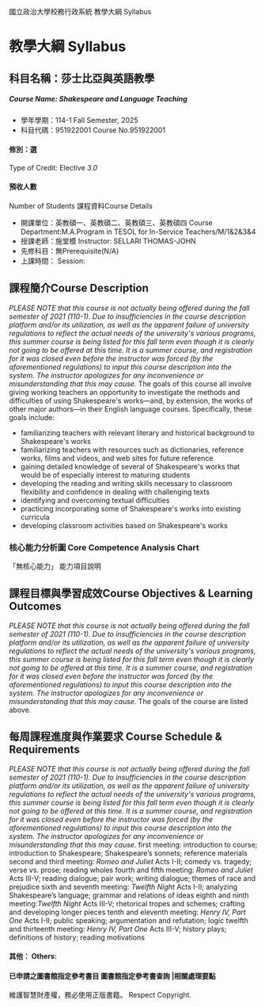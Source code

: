 國立政治大學校務行政系統 教學大綱 Syllabus
# 教學大綱 Syllabus
##  科目名稱：莎士比亞與英語教學 
#####  Course Name: Shakespeare and Language Teaching
  * 學年學期：114-1 Fall Semester, 2025 
  * 科目代碼：951922001 Course No.951922001
#### 修別：選
Type of Credit: Elective 
_3.0_
#### 預收人數
Number of Students
課程資料Course Details
  * 開課單位：英教碩一、英教碩二、英教碩三、英教碩四 Course Department:M.A.Program in TESOL for In-Service Teachers/M/1&2&3&4 
  * 授課老師：施堂模 Instructor: SELLARI THOMAS-JOHN 
  * 先修科目：無Prerequisite(N/A)
  * 上課時間： Session: 
##  課程簡介Course Description
*PLEASE NOTE that this course is not actually being offered during the fall semester of 2021 (110-1). Due to insufficiencies in the course description platform and/or its utilization, as well as the apparent failure of university regulations to reflect the actual needs of the university's various programs, this summer course is being listed for this fall term even though it is clearly not going to be offered at this time. It is a summer course, and registration for it was closed even before the instructor was forced (by the aforementioned regulations) to input this course description into the system. The instructor apologizes for any inconvenience or misunderstanding that this may cause.*
The goals of this course all involve giving working teachers an opportunity to investigate the methods and difficulties of using Shakespeare's works—and, by extension, the works of other major authors—in their English language courses. Specifically, these goals include:
  * familiarizing teachers with relevant literary and historical background to Shakespeare's works
  * familiarizing teachers with resources such as dictionaries, reference works, films and videos, and web sites for future reference
  * gaining detailed knowledge of several of Shakespeare's works that would be of especially interest to maturing students
  * developing the reading and writing skills necessary to classroom flexibility and confidence in dealing with challenging texts
  * identifying and overcoming textual difficulties
  * practicing incorporating some of Shakespeare's works into existing curricula
  * developing classroom activities based on Shakespeare's works
###  核心能力分析圖 Core Competence Analysis Chart
「無核心能力」 
能力項目說明
##  課程目標與學習成效Course Objectives & Learning Outcomes 
*PLEASE NOTE that this course is not actually being offered during the fall semester of 2021 (110-1). Due to insufficiencies in the course description platform and/or its utilization, as well as the apparent failure of university regulations to reflect the actual needs of the university's various programs, this summer course is being listed for this fall term even though it is clearly not going to be offered at this time. It is a summer course, and registration for it was closed even before the instructor was forced (by the aforementioned regulations) to input this course description into the system. The instructor apologizes for any inconvenience or misunderstanding that this may cause.*
The goals of the course are listed above.
##  每周課程進度與作業要求 Course Schedule & Requirements
*PLEASE NOTE that this course is not actually being offered during the fall semester of 2021 (110-1). Due to insufficiencies in the course description platform and/or its utilization, as well as the apparent failure of university regulations to reflect the actual needs of the university's various programs, this summer course is being listed for this fall term even though it is clearly not going to be offered at this time. It is a summer course, and registration for it was closed even before the instructor was forced (by the aforementioned regulations) to input this course description into the system. The instructor apologizes for any inconvenience or misunderstanding that this may cause.*
first meeting: introduction to course; introduction to Shakespeare; Shakespeare’s sonnets; reference materials
second and third meeting: _Romeo and Juliet_ Acts I-II; comedy vs. tragedy; verse vs. prose; reading wholes
fourth and fifth meeting: _Romeo and Juliet_ Acts III-V; reading dialogue; pair work; writing dialogue; themes of race and prejudice
sixth and seventh meeting: _Twelfth Night_ Acts I-II; analyzing Shakespeare’s language; grammar and relations of ideas
eighth and ninth meeting:_Twelfth Night_ Acts III-V; rhetorical tropes and schemes; crafting and developing longer pieces
tenth and eleventh meeting: _Henry IV, Part One_ Acts I-II; public speaking; argumentation and refutation; logic
twelfth and thirteenth meeting: _Henry IV, Part One_ Acts III-V; history plays; definitions of history; reading motivations
####  其他： Others:
####  已申請之圖書館指定參考書目  圖書館指定參考書查詢 |相關處理要點
維護智慧財產權，務必使用正版書籍。 Respect Copyright.